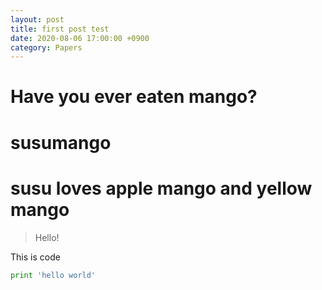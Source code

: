 ```yaml
---
layout: post
title: first post test
date: 2020-08-06 17:00:00 +0900
category: Papers
---
```

# Have you ever eaten mango?
# susumango
# susu loves apple mango and yellow mango
> Hello!

This is code
```python
print 'hello world'
```
